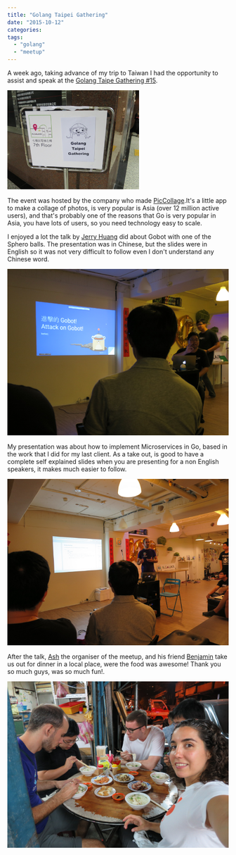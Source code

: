```yaml
---
title: "Golang Taipei Gathering"
date: "2015-10-12"
categories:
tags:
  - "golang"
  - "meetup"
---
```


A week ago, taking advance of my trip to Taiwan I had the opportunity to assist and speak at the [Golang Taipe Gathering #15](http://golang.kktix.cc/events/gtg15).

![alt](/images/taipei4.png)

The event was hosted by the company who made [PicCollage](http://cardinalblue.com/).It's a little app to make a collage of photos, is very popular is Asia (over 12 million active users), and that's probably one of the reasons that Go is very popular in Asia, you have lots of users, so you need technology easy to scale.

I enjoyed a lot the talk by [Jerry Huang](https://twitter.com/kerkerj) did about Gobot with one of the Sphero balls. The presentation was in Chinese, but the slides were in English so it was not very difficult to follow even I don't understand any Chinese word.

![alt](/images/taipei2.png)

My presentation was about how to implement Microservices in Go, based in the work that I did for my last client. As a take out, is good to have a complete self explained slides when you are presenting for a non English speakers, it makes much easier to follow.

![alt](/images/taipei1.png)

After the talk, [Ash](https://twitter.com/hSATAC) the organiser of the meetup, and his friend [Benjamin](https://twitter.com/j100002ben) take us out for dinner in a local place, were the food was awesome! Thank you so much guys, was so much fun!.

![alt](/images/taipei3.png)
